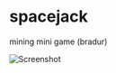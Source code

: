 spacejack
=========

mining mini game (bradur)

![Screenshot](https://github.com/bradur/spacejack/raw/master/miningMiniGame/screenshots/bradur/miningMiniGame.png "screenshot")